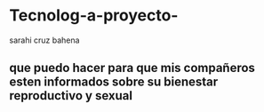 # Tecnolog-a-proyecto-
sarahi cruz bahena
## que puedo hacer para que mis compañeros esten informados sobre su bienestar reproductivo y sexual
